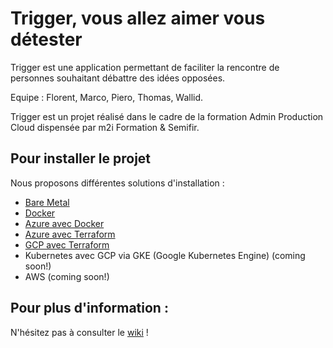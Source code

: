 # Trigger, vous allez aimer vous détester

Trigger est une application permettant de faciliter la rencontre de personnes souhaitant débattre des idées opposées.

Equipe : Florent, Marco, Piero, Thomas, Wallid.

Trigger est un projet réalisé dans le cadre de la formation Admin Production Cloud dispensée par m2i Formation & Semifir.

## Pour installer le projet
Nous proposons différentes solutions d'installation :
* [Bare Metal](../wiki/Installation-Bare-Metal)
* [Docker](.../wiki/Installation-avec-Docker)
* [Azure avec Docker](../wiki/Installation-Azure-avec-Docker)
* [Azure avec Terraform](../wiki/Installation-Azure-avec-Terraform)
* [GCP avec Terraform](https://github.com/vanoud/Trigger-project/wiki/Installation-GCP-avec-Terraform)
* Kubernetes avec GCP via GKE (Google Kubernetes Engine) (coming soon!)
* AWS (coming soon!)


## Pour plus d'information :
N'hésitez pas à consulter le [wiki](https://github.com/vanoud/Trigger-project/wiki/) !